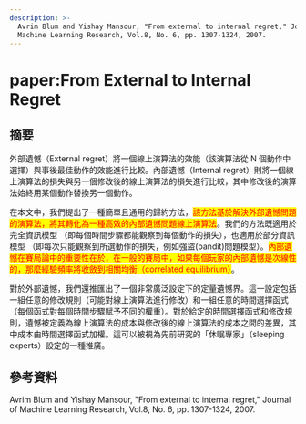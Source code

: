 ```yaml
---
description: >-
  Avrim Blum and Yishay Mansour, "From external to internal regret," Journal of
  Machine Learning Research, Vol.8, No. 6, pp. 1307-1324, 2007.
---
```


# paper:From External to Internal Regret

## 摘要

外部遺憾（External regret）將一個線上演算法的效能（該演算法從 N 個動作中選擇）與事後最佳動作的效能進行比較。內部遺憾（Internal regret）則將一個線上演算法的損失與另一個修改後的線上演算法的損失進行比較，其中修改後的演算法始終用某個動作替換另一個動作。

在本文中，我們提出了一種簡單且通用的歸約方法，<mark style="color:red;">該方法基於解決外部遺憾問題的演算法，將其轉化為一種高效的內部遺憾問題線上演算法</mark>。我們的方法既適用於完全資訊模型 （即每個時間步驟都能觀察到每個動作的損失），也適用於部分資訊模型 （即每次只能觀察到所選動作的損失，例如強盜(bandit)問題模型）。<mark style="color:red;">內部遺憾在賽局論中的重要性在於，在一般的賽局中，如果每個玩家的內部遺憾是次線性的，那麼經驗頻率將收斂到相關均衡（correlated equilibrium）</mark>。

對於外部遺憾，我們還推匯出了一個非常廣泛設定下的定量遺憾界。這一設定包括一組任意的修改規則（可能對線上演算法進行修改）和一組任意的時間選擇函式（每個函式對每個時間步驟賦予不同的權重）。對於給定的時間選擇函式和修改規則，遺憾被定義為線上演算法的成本與修改後的線上演算法的成本之間的差異，其中成本由時間選擇函式加權。這可以被視為先前研究的「休眠專家」（sleeping experts）設定的一種推廣。

## 參考資料

Avrim Blum and Yishay Mansour, "From external to internal regret," Journal of Machine Learning Research, Vol.8, No. 6, pp. 1307-1324, 2007.
